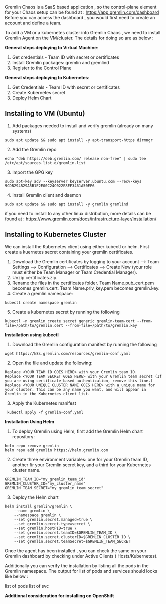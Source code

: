 Gremlin Chaos is a SaaS based application , so the control-plane element for your Chaos setup can be found at : https://app.gremlin.com/dashboard
Before you can access the dashboard , you would first need to create an account and define a team. 

To add a VM or a kubernetes cluster into Gremlin Chaos , we need to install Gremlin Agent on the VM/cluster. The details for doing so are as below :

**General steps deploying to Virtual Machine**:

 1. Get credentials - Team ID with secret or certificates
 2. Install Gremlin packages: gremlin and gremlind
 3. Register to the Control Plane

**General steps deploying to Kubernetes**:

1. Get Credentials - Team ID with secret or certificates
2. Create Kubernetes secret
3. Deploy Helm Chart

## Installing to VM (Ubuntu)

1. Add packages needed to install and verify gremlin (already on many systems)
```
sudo apt update && sudo apt install -y apt-transport-https dirmngr
```

2. Add the Gremlin repo
```
echo "deb https://deb.gremlin.com/ release non-free" | sudo tee /etc/apt/sources.list.d/gremlin.list
```

3. Import the GPG key
```
sudo apt-key adv --keyserver keyserver.ubuntu.com --recv-keys 9CDB294B29A5B1E2E00C24C022E8EF3461A50EF6
```

4. Install Gremlin client and daemon
```
sudo apt update && sudo apt install -y gremlin gremlind
```

if you need to install to any other linux distribution, more details can be found at : https://www.gremlin.com/docs/infrastructure-layer/installation/ 

## Installing to Kubernetes Cluster
We can install the Kubernetes client using either kubectl or helm. First create a kuernetes secret containing your gremlin certificates.  

1. Download the Gremlin certificates by logging to your account --> Team Settings --> Configuration --> Certificates --> Create New (your role must either be Team Manager or Team Credential Manager).
2. Unzip certificates.zip.
3. Rename the files in the certificates folder. Team Name.pub_cert.pem becomes gremlin.cert. Team Name.priv_key.pem becomes gremlin.key.
4. Create a gremlin namespace:
```
kubectl create namespace gremlin
```
5. Create a kubernetes secret by running the following
```
kubectl -n gremlin create secret generic gremlin-team-cert --from-file=/path/to/gremlin.cert --from-file=/path/to/gremlin.key
```
**Installation using kubectl**
1. Download the Gremlin configuration manifest by running the following
```
wget https://k8s.gremlin.com/resources/gremlin-conf.yaml
```
2. Open the file and update the following:
```
Replace <YOUR TEAM ID GOES HERE> with your Gremlin team ID.
Replace <YOUR TEAM SECRET GOES HERE> with your Gremlin team secret (If you are using certificate-based authentication, remove this line.)
Replace <YOUR UNIQUE CLUSTER NAME GOES HERE> with a unique name for your cluster. This can be any name you want, and will appear in Gremlin in the Kubernetes client list.
```
3. Apply the Kubernetes manifest 
 ```
  kubectl apply -f gremlin-conf.yaml
 ```
**Installation Using Helm**
1. To deploy Gremlin using Helm, first add the Gremlin Helm chart repository:
```
helm repo remove gremlin
helm repo add gremlin https://helm.gremlin.com
```
2. Create three environment variables: one for your Gremlin team ID, another fir your Gremlin secret key, and a third for your Kubernetes cluster name.
```
GREMLIN_TEAM_ID="my_gremlin_team_id"
GREMLIN_CLUSTER_ID="my_cluster_name"
GREMLIN_TEAM_SECRET="my_gremlin_team_secret"
```
3. Deploy the Helm chart
```
helm install gremlin/gremlin \
    --name gremlin \
    --namespace gremlin \
    --set gremlin.secret.managed=true \
    --set gremlin.secret.type=secret \
    --set gremlin.hostPID=true \
    --set gremlin.secret.teamID=$GREMLIN_TEAM_ID \
    --set gremlin.secret.clusterID=$GREMLIN_CLUSTER_ID \
    --set gremlin.secret.teamSecret=$GREMLIN_TEAM_SECRET
```
Once the agent has been installed , you can check the same on your Gremlin dashboard by checking under Active Clients ( Hosts/Kubernetes).

Additionally you can verify the installation by listing all the pods in the Gremlin namespace. The output for list of pods and services should looks like below : 

list of pods 
<Insert-details-here-from-cluster>
list of svc
<Insert-details-svc>
 
**Additional consideration for installing on OpenShift** 
